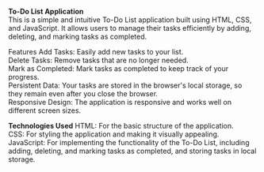  <b>To-Do List Application</b> <br>
This is a simple and intuitive To-Do List application built using HTML, CSS, and JavaScript. It allows users to manage their tasks efficiently by adding, deleting, and marking tasks as completed.

Features
Add Tasks: Easily add new tasks to your list.<br>
Delete Tasks: Remove tasks that are no longer needed.<br>
Mark as Completed: Mark tasks as completed to keep track of your progress.<br>
Persistent Data: Your tasks are stored in the browser's local storage, so they remain even after you close the browser.<br>
Responsive Design: The application is responsive and works well on different screen sizes.<br>

 <b>Technologies Used</b>
HTML: For the basic structure of the application.<br>
CSS: For styling the application and making it visually appealing.<br>
JavaScript: For implementing the functionality of the To-Do List, including adding, deleting, and marking tasks as completed, and storing tasks in local storage.<br>
